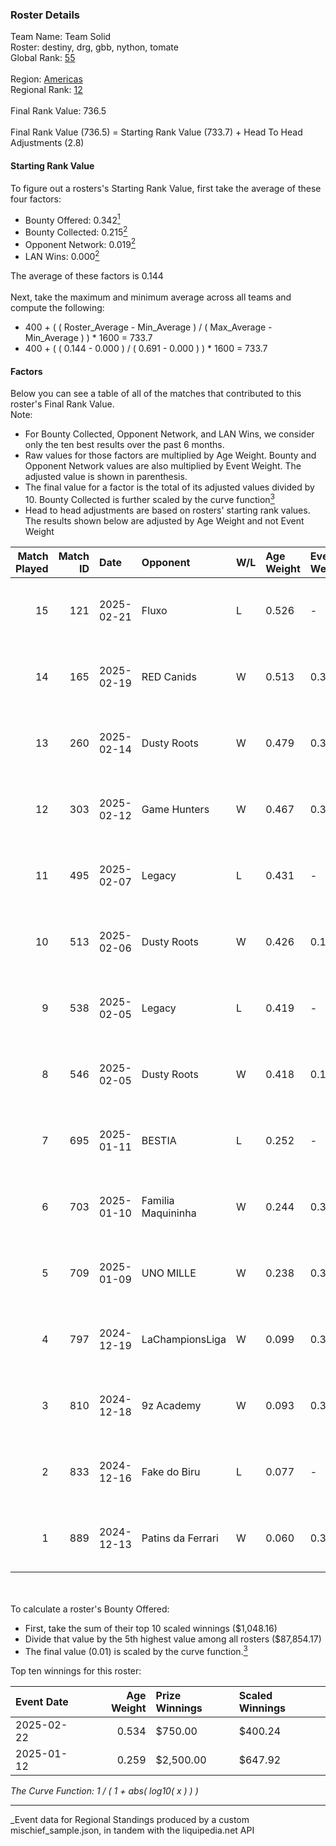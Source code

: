 ### Roster Details<br />
Team Name: Team Solid<br />
Roster: destiny, drg, gbb, nython, tomate<br />
Global Rank: [55](../../standings_global_2025_06_02.md)<br />
<br />
Region: [Americas]( ../../standings_americas_2025_06_02.md)<br />
Regional Rank: [12]( ../../standings_americas_2025_06_02.md)<br />
<br />
Final Rank Value:  736.5<br />
<br />
Final Rank Value (736.5) = Starting Rank Value (733.7) + Head To Head Adjustments (2.8)<br />

#### Starting Rank Value<br />
To figure out a rosters's Starting Rank Value, first take the average of these four factors:<br />
- Bounty Offered: 0.342[<sup>1</sup>](#table2)
- Bounty Collected: 0.215[<sup>2</sup>](#table1)
- Opponent Network: 0.019[<sup>2</sup>](#table1)
- LAN Wins: 0.000[<sup>2</sup>](#table1)

The average of these factors is 0.144<br />
<br />
Next, take the maximum and minimum average across all teams and compute the following:<br />
- 400 + ( ( Roster_Average - Min_Average ) / ( Max_Average - Min_Average ) ) * 1600 = 733.7
- 400 + ( ( 0.144 - 0.000 ) / ( 0.691 - 0.000 ) ) * 1600 = 733.7


#### Factors<br />
Below you can see a table of all of the matches that contributed to this roster's Final Rank Value.<br />
Note:<br />

- For Bounty Collected, Opponent Network, and LAN Wins, we consider only the ten best results over the past 6 months.
- Raw values for those factors are multiplied by Age Weight. Bounty and Opponent Network values are also multiplied by Event Weight. The adjusted value is shown in parenthesis.
- The final value for a factor is the total of its adjusted values divided by 10. Bounty Collected is further scaled by the curve function[<sup>3</sup>](#curveFunction)
- Head to head adjustments are based on rosters' starting rank values. The results shown below are adjusted by Age Weight and not Event Weight
<span id="table1"></span><br />


| Match Played | Match ID | Date       | Opponent           | W/L | Age Weight | Event Weight | Bounty Collected | Opponent Network | LAN Wins  | H2H Adj. | Roster                            |
| -: | -: | :- | :- | :- | :- | :- | :- | :- | :- | -: | :- |
|           15 |      121 | 2025-02-21 | Fluxo              | L   | 0.526      | -            | -                | -                | -         |    -8.20 | destiny, drg, gbb, nython, tomate |
|           14 |      165 | 2025-02-19 | RED Canids         | W   | 0.513      | 0.371        | 0.000 (0.000)    | 0.155 (0.029)    | 0 (0.000) |     2.21 | destiny, drg, gbb, nython, tomate |
|           13 |      260 | 2025-02-14 | Dusty Roots        | W   | 0.479      | 0.371        | 0.007 (0.001)    | 0.287 (0.051)    | 0 (0.000) |     6.80 | destiny, drg, gbb, nython, tomate |
|           12 |      303 | 2025-02-12 | Game Hunters       | W   | 0.467      | 0.371        | 0.000 (0.000)    | 0.205 (0.035)    | 0 (0.000) |     2.94 | destiny, drg, gbb, nython, tomate |
|           11 |      495 | 2025-02-07 | Legacy             | L   | 0.431      | -            | -                | -                | -         |    -5.81 | destiny, drg, gbb, nython, tomate |
|           10 |      513 | 2025-02-06 | Dusty Roots        | W   | 0.426      | 0.143        | 0.007 (0.000)    | 0.287 (0.017)    | 0 (0.000) |     6.04 | destiny, drg, gbb, nython, tomate |
|            9 |      538 | 2025-02-05 | Legacy             | L   | 0.419      | -            | -                | -                | -         |    -5.74 | destiny, drg, gbb, nython, tomate |
|            8 |      546 | 2025-02-05 | Dusty Roots        | W   | 0.418      | 0.143        | 0.007 (0.000)    | 0.287 (0.017)    | 0 (0.000) |     6.01 | destiny, drg, gbb, nython, tomate |
|            7 |      695 | 2025-01-11 | BESTIA             | L   | 0.252      | -            | -                | -                | -         |    -3.37 | destiny, drg, gbb, nython, tomate |
|            6 |      703 | 2025-01-10 | Familia Maquininha | W   | 0.244      | 0.384        | 0.000 (0.000)    | 0.084 (0.008)    | 0 (0.000) |     1.03 | destiny, drg, gbb, nython, tomate |
|            5 |      709 | 2025-01-09 | UNO MILLE          | W   | 0.238      | 0.384        | 0.000 (0.000)    | 0.303 (0.028)    | 0 (0.000) |     1.06 | destiny, drg, gbb, nython, tomate |
|            4 |      797 | 2024-12-19 | LaChampionsLiga    | W   | 0.099      | 0.384        | 0.000 (0.000)    | 0.105 (0.004)    | 0 (0.000) |     0.67 | destiny, drg, gbb, nython, tomate |
|            3 |      810 | 2024-12-18 | 9z Academy         | W   | 0.093      | 0.384        | 0.000 (0.000)    | 0.050 (0.002)    | 0 (0.000) |     0.64 | destiny, drg, gbb, nython, tomate |
|            2 |      833 | 2024-12-16 | Fake do Biru       | L   | 0.077      | -            | -                | -                | -         |    -1.89 | destiny, drg, gbb, nython, tomate |
|            1 |      889 | 2024-12-13 | Patins da Ferrari  | W   | 0.060      | 0.384        | 0.000 (0.000)    | 0.049 (0.001)    | 0 (0.000) |     0.40 | destiny, drg, gbb, nython, tomate |

<br />
<span id="table2"></span><br />
To calculate a roster's Bounty Offered:<br />

- First, take the sum of their top 10 scaled winnings ($1,048.16)
- Divide that value by the 5th highest value among all rosters ($87,854.17)
- The final value (0.01) is scaled by the curve function.[<sup>3</sup>](#curveFunction)

Top ten winnings for this roster:<br />

| Event Date | Age Weight | Prize Winnings | Scaled Winnings |
| :- | -: | :- | :- |
| 2025-02-22 |      0.534 | $750.00        | $400.24         |
| 2025-01-12 |      0.259 | $2,500.00      | $647.92         |


<span id="curveFunction"></span>_The Curve Function: 1 / ( 1 + abs( log10( x ) ) )_<br />

---
_Event data for Regional Standings produced by a custom mischief_sample.json, in tandem with the liquipedia.net API<br />
